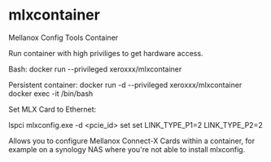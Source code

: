 # mlxcontainer
Mellanox Config Tools Container

Run container with high priviliges to get hardware access.

Bash:
docker run --privileged xeroxxx/mlxcontainer

Persistent container:
docker run -d --privileged xeroxxx/mlxcontainer
docker exec -it <containername> /bin/bash

Set MLX Card to Ethernet:

lspci
mlxconfig.exe -d <pcie_id> set set LINK_TYPE_P1=2 LINK_TYPE_P2=2

Allows you to configure Mellanox Connect-X Cards within a container, for example on a synology NAS where you're not able to install mlxconfig.